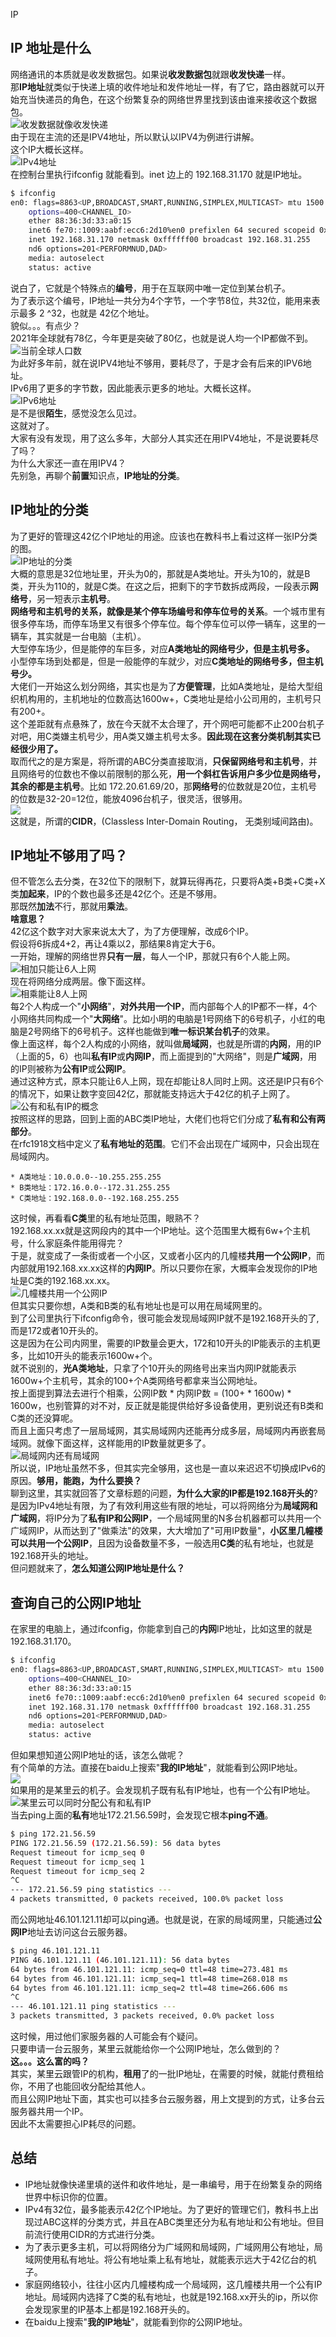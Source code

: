 IP
<a name="IWDNV"></a>
## IP 地址是什么
网络通讯的本质就是收发数据包。如果说**收发数据包**就跟**收发快递**一样。<br />那**IP地址**就类似于快递上填的收件地址和发件地址一样，有了它，路由器就可以开始充当快递员的角色，在这个纷繁复杂的网络世界里找到该由谁来接收这个数据包。<br />![收发数据就像收发快递](https://cdn.nlark.com/yuque/0/2023/png/396745/1673425473176-769f3978-31d6-4d8d-a8d6-e754aa2f9f24.png#averageHue=%23eaedf0&clientId=u5102bb27-8592-4&from=paste&id=ub918ba41&originHeight=486&originWidth=1080&originalType=url&ratio=1&rotation=0&showTitle=true&status=done&style=none&taskId=u75d602d3-95ba-42b2-80d9-1a77fd8c87c&title=%E6%94%B6%E5%8F%91%E6%95%B0%E6%8D%AE%E5%B0%B1%E5%83%8F%E6%94%B6%E5%8F%91%E5%BF%AB%E9%80%92 "收发数据就像收发快递")<br />由于现在主流的还是IPV4地址，所以默认以IPV4为例进行讲解。<br />这个IP大概长这样。<br />![IPv4地址](https://cdn.nlark.com/yuque/0/2023/png/396745/1673425473245-58e9cc34-2ed2-4deb-a289-5f912a5c94b5.png#averageHue=%23ebeef1&clientId=u5102bb27-8592-4&from=paste&id=u6ff2846a&originHeight=450&originWidth=1050&originalType=url&ratio=1&rotation=0&showTitle=true&status=done&style=none&taskId=u792ca14a-5369-4c5e-993d-a27250c8569&title=IPv4%E5%9C%B0%E5%9D%80 "IPv4地址")<br />在控制台里执行ifconfig 就能看到。inet 边上的 192.168.31.170 就是IP地址。
```bash
$ ifconfig  
en0: flags=8863<UP,BROADCAST,SMART,RUNNING,SIMPLEX,MULTICAST> mtu 1500  
    options=400<CHANNEL_IO>  
    ether 88:36:3d:33:a0:15  
    inet6 fe70::1009:aabf:ecc6:2d10%en0 prefixlen 64 secured scopeid 0x6  
    inet 192.168.31.170 netmask 0xffffff00 broadcast 192.168.31.255  
    nd6 options=201<PERFORMNUD,DAD>  
    media: autoselect  
    status: active
```
说白了，它就是个特殊点的**编号**，用于在互联网中唯一定位到某台机子。<br />为了表示这个编号，IP地址一共分为4个字节，一个字节8位，共32位，能用来表示最多 2 ^32，也就是 42亿个地址。<br />貌似。。。有点少？<br />2021年全球就有78亿，今年更是突破了80亿，也就是说人均一个IP都做不到。<br />![当前全球人口数](https://cdn.nlark.com/yuque/0/2023/png/396745/1673425473191-af79456a-6d0b-4eb9-b969-760d34feabcc.png#averageHue=%23fefefe&clientId=u5102bb27-8592-4&from=paste&id=u9e8a8255&originHeight=587&originWidth=1080&originalType=url&ratio=1&rotation=0&showTitle=true&status=done&style=none&taskId=u2834034a-7805-433f-8f2c-c3232fe6870&title=%E5%BD%93%E5%89%8D%E5%85%A8%E7%90%83%E4%BA%BA%E5%8F%A3%E6%95%B0 "当前全球人口数")<br />为此好多年前，就在说IPV4地址不够用，要耗尽了，于是才会有后来的IPV6地址。<br />IPv6用了更多的字节数，因此能表示更多的地址。大概长这样。<br />![IPv6地址](https://cdn.nlark.com/yuque/0/2023/png/396745/1673425473180-51ebc7db-0ca5-49f7-8251-254a770a1038.png#averageHue=%23ebeef1&clientId=u5102bb27-8592-4&from=paste&id=u5709764c&originHeight=410&originWidth=1080&originalType=url&ratio=1&rotation=0&showTitle=true&status=done&style=none&taskId=ud6ea5712-c677-4e8a-8941-704dcaff510&title=IPv6%E5%9C%B0%E5%9D%80 "IPv6地址")<br />是不是很**陌生**，感觉没怎么见过。<br />这就对了。<br />大家有没有发现，用了这么多年，大部分人其实还在用IPV4地址，不是说要耗尽了吗？<br />为什么大家还一直在用IPV4？<br />先别急，再聊个**前置**知识点，**IP地址的分类**。
<a name="K63cl"></a>
## IP地址的分类
为了更好的管理这42亿个IP地址的用途。应该也在教科书上看过这样一张IP分类的图。<br />![IP地址的分类](https://cdn.nlark.com/yuque/0/2023/png/396745/1673425473181-88572628-3c03-45f6-911d-3b3ee943abb4.png#averageHue=%236eb1aa&clientId=u5102bb27-8592-4&from=paste&id=u5b82bc64&originHeight=450&originWidth=1080&originalType=url&ratio=1&rotation=0&showTitle=true&status=done&style=none&taskId=udef99315-ef76-41a5-b8a3-0133bbcea2b&title=IP%E5%9C%B0%E5%9D%80%E7%9A%84%E5%88%86%E7%B1%BB "IP地址的分类")<br />大概的意思是32位地址里，开头为0的，那就是A类地址。开头为10的，就是B类，开头为110的，就是C类。在这之后，把剩下的字节数拆成两段，一段表示**网络号**，另一短表示**主机号**。<br />**网络号和主机号的关系，就像是某个停车场编号和停车位号的关系**。一个城市里有很多停车场，而停车场里又有很多个停车位。每个停车位可以停一辆车，这里的一辆车，其实就是一台电脑（主机）。<br />大型停车场少，但是能停的车巨多，对应**A类地址的网络号少，但是主机号多。**<br />小型停车场到处都是，但是一般能停的车就少，对应**C类地址的网络号多，但主机号少。**<br />大佬们一开始这么划分网络，其实也是为了**方便管理**，比如A类地址，是给大型组织机构用的，主机地址的位数高达1600w+，C类地址是给小公司用的，主机号只有200+。<br />这个差距就有点悬殊了，放在今天就不太合理了，开个网吧可能都不止200台机子对吧，用C类嫌主机号少，用A类又嫌主机号太多。**因此现在这套分类机制其实已经很少用了。**<br />取而代之的是方案是，将所谓的ABC分类直接取消，**只保留网络号和主机号**，并且网络号的位数也不像以前限制的那么死，**用一个斜杠告诉用户多少位是网络号，其余的都是主机号**。比如 172.20.61.69/20，那**网络号**的位数就是20位，主机号的位数是32-20=12位，能放4096台机子，很灵活，很够用。<br />![](https://cdn.nlark.com/yuque/0/2023/png/396745/1673425473649-f219b6ff-47b8-4562-a173-61391a14e8bc.png#averageHue=%23eaedf0&clientId=u5102bb27-8592-4&from=paste&id=u34d168fa&originHeight=450&originWidth=1050&originalType=url&ratio=1&rotation=0&showTitle=false&status=done&style=none&taskId=u32d65cf3-f1f6-4a3b-a0ea-5457b5c712f&title=)<br />这就是，所谓的**CIDR**，(Classless Inter-Domain Routing， 无类别域间路由)。
<a name="RzmmV"></a>
## IP地址不够用了吗？
但不管怎么去分类，在32位下的限制下，就算玩得再花，只要将A类+B类+C类+X类**加起来**，IP的个数也最多还是42亿个。还是不够用。<br />那既然**加法**不行，那就用**乘法**。<br />**啥意思？**<br />42亿这个数字对大家来说太大了，为了方便理解，改成6个IP。<br />假设将6拆成4+2，再让4乘以2，那结果8肯定大于6。<br />一开始，理解的网络世界**只有一层**，每人一个IP，那就只有6个人能上网。<br />![相加只能让6人上网](https://cdn.nlark.com/yuque/0/2023/png/396745/1673425473677-8dff9826-1dc3-44e9-a2df-bfa32a33f59f.png#averageHue=%23e6ecee&clientId=u5102bb27-8592-4&from=paste&id=u3d836b51&originHeight=648&originWidth=1080&originalType=url&ratio=1&rotation=0&showTitle=true&status=done&style=none&taskId=ucec2f6ff-06a4-4b45-a154-8ef0a279203&title=%E7%9B%B8%E5%8A%A0%E5%8F%AA%E8%83%BD%E8%AE%A96%E4%BA%BA%E4%B8%8A%E7%BD%91 "相加只能让6人上网")<br />现在将网络分成两层。像下面这样。<br />![相乘能让8人上网](https://cdn.nlark.com/yuque/0/2023/png/396745/1673425473678-b4dfd835-f787-4fbf-9259-5ea37466a417.png#averageHue=%23e7ecee&clientId=u5102bb27-8592-4&from=paste&id=ud7a286bf&originHeight=648&originWidth=1080&originalType=url&ratio=1&rotation=0&showTitle=true&status=done&style=none&taskId=u11f0f6e0-5dc7-45c1-9b01-fbd506f341d&title=%E7%9B%B8%E4%B9%98%E8%83%BD%E8%AE%A98%E4%BA%BA%E4%B8%8A%E7%BD%91 "相乘能让8人上网")<br />每2个人构成一个"**小网络**"，**对外共用一个IP**，而内部每个人的IP都不一样，4个小网络共同构成一个"**大网络**"。比如小明的电脑是1号网络下的6号机子，小红的电脑是2号网络下的6号机子。这样也能做到**唯一标识某台机子**的效果。<br />像上面这样，每个2人构成的小网络，就叫做**局域网**，也就是所谓的**内网**，用的IP（上面的5，6）也叫**私有IP**或**内网IP**，而上面提到的"大网络"，则是**广域网**，用的IP则被称为**公有IP**或**公网IP**。<br />通过这种方式，原本只能让6人上网，现在却能让8人同时上网。这还是IP只有6个的情况下，如果让数字变回42亿，那就能支持远大于42亿的机子上网了。<br />![公有和私有IP的概念](https://cdn.nlark.com/yuque/0/2023/png/396745/1673425473703-4a3d64e8-bece-40b7-9e42-5d6dcb1f6cc2.png#averageHue=%23e8ecef&clientId=u5102bb27-8592-4&from=paste&id=u3d0229f2&originHeight=597&originWidth=1080&originalType=url&ratio=1&rotation=0&showTitle=true&status=done&style=none&taskId=uaabf3627-9222-4b2f-82fc-fb7eb17c087&title=%E5%85%AC%E6%9C%89%E5%92%8C%E7%A7%81%E6%9C%89IP%E7%9A%84%E6%A6%82%E5%BF%B5 "公有和私有IP的概念")<br />按照这样的思路，回到上面的ABC类IP地址，大佬们也将它们分成了**私有和公有两部分**。<br />在rfc1918文档中定义了**私有地址的范围**。它们不会出现在广域网中，只会出现在局域网内。
```
* A类地址：10.0.0.0--10.255.255.255  
* B类地址：172.16.0.0--172.31.255.255  
* C类地址：192.168.0.0--192.168.255.255
```
这时候，再看看**C类**里的私有地址范围，眼熟不？<br />192.168.xx.xx就是这网段内的其中一个IP地址。这个范围里大概有6w+个主机号，什么家庭条件能用得完？<br />于是，就变成了一条街或者一个小区，又或者小区内的几幢楼**共用一个公网IP**，而内部就用192.168.xx.xx这样的**内网IP**。所以只要你在家，大概率会发现你的IP地址是C类的192.168.xx.xx。<br />![几幢楼共用一个公网IP](https://cdn.nlark.com/yuque/0/2023/png/396745/1673425473908-149d63c3-3113-40f0-ae21-045b037d4b3f.png#averageHue=%23e9edef&clientId=u5102bb27-8592-4&from=paste&id=u462587ba&originHeight=597&originWidth=1080&originalType=url&ratio=1&rotation=0&showTitle=true&status=done&style=none&taskId=u56c4dfca-773f-4dd5-86dc-81520404bcf&title=%E5%87%A0%E5%B9%A2%E6%A5%BC%E5%85%B1%E7%94%A8%E4%B8%80%E4%B8%AA%E5%85%AC%E7%BD%91IP "几幢楼共用一个公网IP")<br />但其实只要你想，A类和B类的私有地址也是可以用在局域网里的。<br />到了公司里执行下ifconfig命令，很可能会发现局域网IP就不是192.168开头的了, 而是172或者10开头的。<br />这是因为在公司内网里，需要的IP数量会更大，172和10开头的IP能表示的主机更多，比如10开头的能表示1600w+个。<br />就不说别的，**光A类地址**，只拿了个10开头的网络号出来当内网IP就能表示1600w+个主机号，其余的100+个A类网络号都拿来当公网地址。<br />按上面提到算法去进行个相乘，公网IP数 * 内网IP数 = (100+ * 1600w) * 1600w，也别管算的对不对，反正就是能提供给好多设备使用，更别说还有B类和C类的还没算呢。<br />而且上面只考虑了一层局域网，其实局域网内还能再分成多层，局域网内再嵌套局域网。就像下面这样，这样能用的IP数量就更多了。<br />![局域网内还有局域网](https://cdn.nlark.com/yuque/0/2023/png/396745/1673425474198-f8307eca-2482-4d76-b1cf-a504a9767b54.png#averageHue=%23e9edef&clientId=u5102bb27-8592-4&from=paste&id=ubfdbe277&originHeight=1080&originWidth=1080&originalType=url&ratio=1&rotation=0&showTitle=true&status=done&style=none&taskId=uc169632c-cbe6-42cd-a4a8-f6f767872af&title=%E5%B1%80%E5%9F%9F%E7%BD%91%E5%86%85%E8%BF%98%E6%9C%89%E5%B1%80%E5%9F%9F%E7%BD%91 "局域网内还有局域网")<br />所以说，IP地址虽然不多，但其实完全够用，这也是一直以来迟迟不切换成IPv6的原因。**够用，能跑，为什么要换？**<br />聊到这里，其实就回答了文章标题的问题，**为什么大家的IP都是192.168开头的**?<br />是因为IPv4地址有限，为了有效利用这些有限的地址，可以将网络分为**局域网和广域网**，将IP分为了**私有IP和公网IP**，一个局域网里的N多台机器都可以共用一个广域网IP，从而达到了"做乘法"的效果，大大增加了"可用IP数量"，**小区里几幢楼可以共用一个公网IP**，且因为设备数量不多，一般选用**C类**的私有地址，也就是192.168开头的地址。<br />但问题就来了，**怎么知道公网IP地址是什么？**
<a name="SY32M"></a>
## 查询自己的公网IP地址
在家里的电脑上，通过ifconfig，你能拿到自己的**内网**IP地址，比如这里的就是192.168.31.170。
```bash
$ ifconfig  
en0: flags=8863<UP,BROADCAST,SMART,RUNNING,SIMPLEX,MULTICAST> mtu 1500  
    options=400<CHANNEL_IO>  
    ether 88:36:3d:33:a0:15  
    inet6 fe70::1009:aabf:ecc6:2d10%en0 prefixlen 64 secured scopeid 0x6  
    inet 192.168.31.170 netmask 0xffffff00 broadcast 192.168.31.255  
    nd6 options=201<PERFORMNUD,DAD>  
    media: autoselect  
    status: active
```
但如果想知道公网IP地址的话，该怎么做呢？<br />有个简单的方法。直接在baidu上搜索"**我的IP地址**"，就能看到公网IP地址。<br />![](https://cdn.nlark.com/yuque/0/2023/png/396745/1673425474308-63ee3454-4f70-423f-82ee-c477b60f3510.png#averageHue=%23fbf9f9&clientId=u5102bb27-8592-4&from=paste&id=ud314474e&originHeight=540&originWidth=1050&originalType=url&ratio=1&rotation=0&showTitle=false&status=done&style=none&taskId=ucbd03339-b0f2-41d8-a187-770563fc3fd&title=)<br />如果用的是某里云的机子。会发现机子既有私有IP地址，也有一个公有IP地址。<br />![某里云可以同时分配公有和私有IP](https://cdn.nlark.com/yuque/0/2023/png/396745/1673425474318-458f54a0-d978-4b37-b2ce-9e0c343ead4e.png#averageHue=%23faf9f9&clientId=u5102bb27-8592-4&from=paste&id=u804786f9&originHeight=415&originWidth=1080&originalType=url&ratio=1&rotation=0&showTitle=true&status=done&style=none&taskId=u33569d38-3019-4973-bcab-0c4c0365752&title=%E6%9F%90%E9%87%8C%E4%BA%91%E5%8F%AF%E4%BB%A5%E5%90%8C%E6%97%B6%E5%88%86%E9%85%8D%E5%85%AC%E6%9C%89%E5%92%8C%E7%A7%81%E6%9C%89IP "某里云可以同时分配公有和私有IP")<br />当去ping上面的**私有**地址172.21.56.59时，会发现它根本**ping不通**。
```bash
$ ping 172.21.56.59  
PING 172.21.56.59 (172.21.56.59): 56 data bytes  
Request timeout for icmp_seq 0  
Request timeout for icmp_seq 1  
Request timeout for icmp_seq 2  
^C  
--- 172.21.56.59 ping statistics ---  
4 packets transmitted, 0 packets received, 100.0% packet loss
```
而公网地址46.101.121.11却可以ping通。也就是说，在家的局域网里，只能通过**公网IP**地址去访问这台云服务器。
```bash
$ ping 46.101.121.11  
PING 46.101.121.11 (46.101.121.11): 56 data bytes  
64 bytes from 46.101.121.11: icmp_seq=0 ttl=48 time=273.481 ms  
64 bytes from 46.101.121.11: icmp_seq=1 ttl=48 time=268.018 ms  
64 bytes from 46.101.121.11: icmp_seq=2 ttl=48 time=266.606 ms  
^C  
--- 46.101.121.11 ping statistics ---  
3 packets transmitted, 3 packets received, 0.0% packet loss
```
这时候，用过他们家服务器的人可能会有个疑问。<br />只要申请一台云服务，某里云就能给你一个公网IP地址，怎么做到的？<br />**这。。。这么富的吗？**<br />其实，某里云跟管IP的机构，**租用**了的一批IP地址，在需要的时候，就能付费租给你，不用了也能回收分配给其他人。<br />而且公网IP地址下面，其实也可以挂多台云服务器，用上文提到的方式，让多台云服务器共用一个IP。<br />因此不太需要担心IP耗尽的问题。
<a name="aZ0Jy"></a>
## 总结

- IP地址就像快递里填的送件和收件地址，是一串编号，用于在纷繁复杂的网络世界中标识你的位置。
- IPv4有32位，最多能表示42亿个IP地址。为了更好的管理它们，教科书上出现过ABC这样的分类方式，并且在ABC类里还分为私有地址和公有地址。但目前流行使用CIDR的方式进行分类。
- 为了表示更多主机，可以将网络分为广域网和局域网，广域网用公有地址，局域网使用私有地址。将公有地址乘上私有地址，就能表示远大于42亿台的机子。
- 家庭网络较小，往往小区内几幢楼构成一个局域网，这几幢楼共用一个公有IP地址。局域网内选择了C类的私有地址，也就是192.168.xx开头的ip，所以你会发现家里的IP基本上都是192.168开头的。
- 在baidu上搜索"**我的IP地址**"，就能看到你的公网IP地址。
